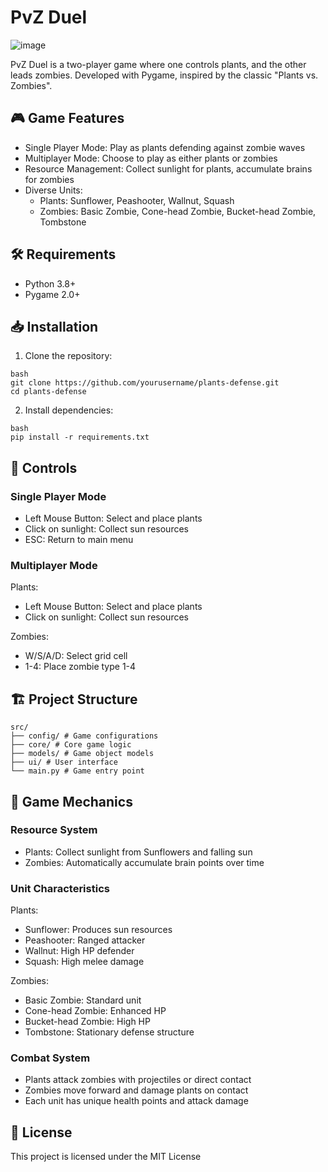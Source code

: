 # PvZ Duel
![image](https://github.com/user-attachments/assets/6ee21bab-a3e9-498a-a521-bf08e2d59f3b)

PvZ Duel is a two-player game where one controls plants, and the other leads zombies.
Developed with Pygame, inspired by the classic "Plants vs. Zombies".

## 🎮 Game Features

- Single Player Mode: Play as plants defending against zombie waves
- Multiplayer Mode: Choose to play as either plants or zombies
- Resource Management: Collect sunlight for plants, accumulate brains for zombies
- Diverse Units:
  - Plants: Sunflower, Peashooter, Wallnut, Squash
  - Zombies: Basic Zombie, Cone-head Zombie, Bucket-head Zombie, Tombstone

## 🛠️ Requirements

- Python 3.8+
- Pygame 2.0+

## 📥 Installation

1. Clone the repository:
```
bash
git clone https://github.com/yourusername/plants-defense.git
cd plants-defense
```

2. Install dependencies:
```
bash
pip install -r requirements.txt
```

## 🎯 Controls

### Single Player Mode
- Left Mouse Button: Select and place plants
- Click on sunlight: Collect sun resources
- ESC: Return to main menu

### Multiplayer Mode
Plants:
- Left Mouse Button: Select and place plants
- Click on sunlight: Collect sun resources

Zombies:
- W/S/A/D: Select grid cell
- 1-4: Place zombie type 1-4

## 🏗️ Project Structure
```
src/
├── config/ # Game configurations
├── core/ # Core game logic
├── models/ # Game object models
├── ui/ # User interface
└── main.py # Game entry point
```

## 🎲 Game Mechanics

### Resource System
- Plants: Collect sunlight from Sunflowers and falling sun
- Zombies: Automatically accumulate brain points over time

### Unit Characteristics

Plants:
- Sunflower: Produces sun resources
- Peashooter: Ranged attacker
- Wallnut: High HP defender
- Squash: High melee damage

Zombies:
- Basic Zombie: Standard unit
- Cone-head Zombie: Enhanced HP
- Bucket-head Zombie: High HP
- Tombstone: Stationary defense structure

### Combat System
- Plants attack zombies with projectiles or direct contact
- Zombies move forward and damage plants on contact
- Each unit has unique health points and attack damage

## 📜 License

This project is licensed under the MIT License

